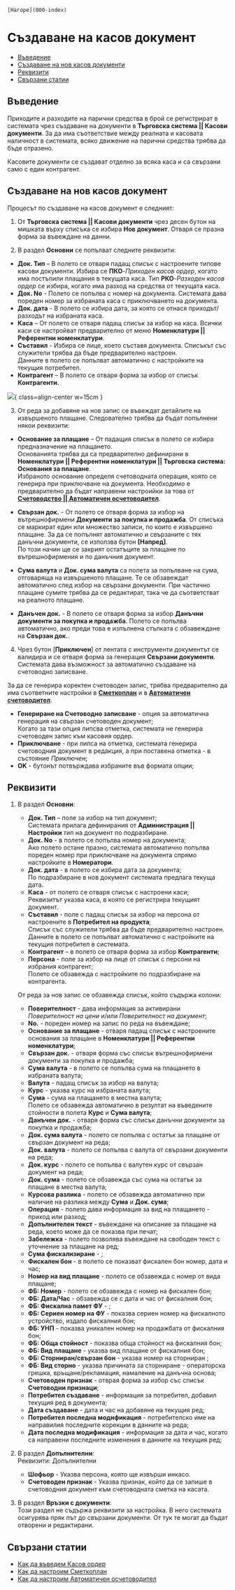 ```{only} html
[Нагоре](000-index)
```

# Създаване на касов документ

- [Въведение](https://docs.unicontsoft.com/guide/erp/002-docs/002-trade-system/003-payments/001-cashdesk.html#id2)  
- [Създаване на нов касов документи](https://docs.unicontsoft.com/guide/erp/002-docs/002-trade-system/003-payments/001-cashdesk.html#id3)  
- [Реквизити](https://docs.unicontsoft.com/guide/erp/002-docs/002-trade-system/003-payments/001-cashdesk.html#id4)  
- [Свързани статии](https://docs.unicontsoft.com/guide/erp/002-docs/002-trade-system/003-payments/001-cashdesk.html#id5)  

## **Въведение**

Приходите и разходите на парични средства в брой се регистрират в системата чрез създаване на документи в **Търговска система || Касови документи**. За да има съответствие между реалната и касовата наличност в системата, всяко движение на парични средства трябва да бъде отразено.  

Касовите документи се създават отделно за всяка каса и са свързани само с един контрагент.  

## **Създаване на нов касов документ**

Процесът по създаване на касов документ е следният:

1) От **Търговска система || Касови документи** чрез десен бутон на мишката върху списъка се избира **Нов документ**. Отваря се празна форма за въвеждане на данни.   

2)  В раздел **Основни** се попълват следните реквизити:  

- **Док. Тип** – В полето се отваря падащ списък с настроените типове касови документи. Избира се **ПКО**-*Приходен касов ордер*, когато има постъпили плащания в текущата каса. Тип **РКО**-*Разходен касов ордер* се избира, когато има разход на средства от текущата каса.  
- **Док. No** - Полето се попълва с номер на документа. Системата дава пореден номер за избраната каса с приключването на документа.    
- **Док. дата** - В полето се избира дата, за която се отнася приходът/разходът на избраната каса.  
- **Каса** – От полето се отваря падащ списък за избор на каса. Всички каси се настройват предварително от меню **Номенклатури || Референтни номенклатури**.  
- **Съставил** - Избира се лице, което съставя документа. Списъкът със служители трябва да бъде предварително настроен.  
Данните в полето се попълват автоматично с настройките на текущия потребител.  
- **Контрагент** – В полето се отваря форма за избор от списък **Контрагенти**.  

![](901-cashdesk1.png){ class=align-center w=15cm }

3) От реда за добавяне на нов запис се въвеждат детайлите на извършеното плащане. Следователно трябва да бъдат попълнени някои реквизити:  

- **Основание за плащане** – От падащия списък в полето се избира предназначение на плащането.  
Основанията трябва да са предварително дефинирани в **Номенклатури || Референтни номенклатури || Търговска система: Основания за плащане**.  
Избраното основание определя счетоводната операция, която се генерира при приключване на документа. Необходимо е предварително да бъдат направени настроийки за това от [**Счетоводство || Автоматичен осчетоводител**](https://docs.unicontsoft.com/guide/erp/001-ref/002-accounting/002-acc-wizard.html).  

- **Свързан док.** - От полето се отваря форма за избор на вътрешнофирмени **Документи за покупка и продажба**. От списъка се маркират един или множество записи, по които е извършено плащане. За да се попълнят автоматично и свързаните с тях данъчни документи, се използва бутон **[Напред]**.  
По този начин ще се закрият остатъците за плащане по вътрешнофирмения и по данъчния документ.   

- **Сума валута** и **Док. сума валута** са полета за попълване на сума, отговаряща на извършеното плащане. Те се обзавеждат автоматично след избор на свързани документи. При частично плащане сумите трябва да се редактират, така че да съответстват на реалното плащане.  

- **Данъчен док.** - В полето се отваря форма за избор **Данъчни документи за покупка и продажба**. Полето се попълва автоматично, ако преди това е изпълнена стъпката с обзавеждане на **Свързан док.**.  

4) Чрез бутон [**Приключен**] от лентата с инструменти документът се валидира и се отваря форма за генерация **Свързани документи**. Системата дава възможност за автоматично създаване на счетоводно записване.  

За да се генерира коректен счетоводен запис, трябва предварително да има съответните настройки в [**Сметкоплан**](https://docs.unicontsoft.com/guide/erp/001-ref/002-accounting/001-chart-of-acc.html) и в [**Автоматичен счетоводител**](https://docs.unicontsoft.com/guide/erp/001-ref/002-accounting/002-acc-wizard.html).  

   - **Генериране на Счетоводно записване** - опция за автоматична генерация на свързан счетоводен документ;  
   Когато за тази опция липсва отметка, системата не генерира счетоводен запис към касовия ордер.  
   - **Приключване** - при липса на отметка, системата генерира счетоводния документ в редакция, а при поставена отметка - в състояние *Приключен*;  
   - **OK** - бутонът потвърждава избраните във формата опции;    

## **Реквизити**

1) В раздел **Основни**:  
   - **Док. Тип** – поле за избор на тип документ;  
   Системата прилага дефинирания от **Администрация || Настройки** тип на документ по подразбиране.   
   - **Док. No** - в полето се попълва номер на документа;  
   Ако полето остане празно, системата автоматично попълва пореден номер при приключване на документа спрямо настройките в **Номератори**.  
   - **Док. дата** - в полето се избира дата за документа;  
   По подразбиране в нов документ системата предлага текуща дата.   
   - **Каса** - от полето се отваря списък с настроени каси;  
   Реквизитът указва каса, в която се регистрира текущият документ.  
   - **Съставил** - поле с падащ списък за избор на персона от настроените в **Потребител на продукта**;  
   Списък със служители трябва да бъде предварително настроен.    
   Данните в полето се попълват автоматично с настройките на текущия потребител в системата.  
   - **Контрагент** – в полето се отваря форма за избор **Контрагенти**;   
   - **Персона** - поле за избор на лице от списък с персони на избрания контрагент;  
   Полето се обзавежда с настройките по подразбиране на контрагента.  

   От реда за нов запис се обзавежда списък, който съдържа колони:  
   - **Поверителност** - дава информация за активирани *Поверителност на цени* и/или *Поверителност на документ*;  
   - **No.** - пореден номер на запис по реда на въвеждане;  
   - **Основание за плащане** - отваря падащ списък с настроените основания за плащане в **Номенклатури || Референтни номенклатури**;  
   - **Свързан док.** - отваря форма със списък вътрешнофирмени документи за покупка и продажба;  
   - **Сума валута** - в полето се попълва сума на плащането в избраната валута;  
   - **Валута** - падащ списък за избор на валута;    
   - **Курс** - указва курс на избраната валута;  
   - **Сума** - сума на плащането в местна валута;  
   Полето се обзавежда автоматично в резултат на въведените стойности в полета **Курс** и **Сума валута**;  
   - **Данъчен док.** - отваря форма със списък данъчни документи за покупка и продажба;  
   - **Док. сума валута** - полето се попълва с остатък за плащане от свързан документ на реда;  
   - **Док. валута** - полето се попълва с валута от свързани документи на реда;  
   - **Док. курс** - полето се попълва с валутен курс от свързан документ на реда;  
   - **Док. сума** - полето се обзавежда със сума на остатък за плащане в местна валута;  
   - **Курсова разлика** - полето се обзавежда автоматично при наличие на разлика между **Сума** и **Док. сума**;  
   - **Операция** - полето дава информация за вид на плащането - приход или разход;  
   - **Допълнителен текст** - въвеждане на описание за плащане на реда, което може да се показва при печат;  
   - **Забележка** - полето позволява въвеждане на свободен текст с уточнение за плащане на ред;  
   - **Сума фискализиране** - ;  
   - **Фискален бон** - в полето се показват фискален бон номер, дата и час;  
   - **Номер на вид плащане** - полето се обзавежда с номер от вида плащане;  
   - **ФБ: Номер** - полето се обзавежда с номер на фискален бон;  
   - **ФБ: Дата/Час** - обзавежда се с дата и час от фискалния бон;  
   - **ФБ: Фискална памет ФУ** - ;  
   - **ФБ: Сериен номер на ФУ** - показва сериен номер на фискалното устройство, издало фискалния бон;  
   - **ФБ: УНП** - показва уникален номер на продажбата от фискалния бон;  
   - **ФБ: Обща стойност** - показва обща стойност на фискалния бон;  
   - **ФБ: Вид плащане** - указва вид плащане от фискалния бон;  
   - **ФБ: Сторниран/свързан бон** - указва номер на сторниран ;  
   - **ФБ: Вид сторно** - указва причината за сторниране - операторска грешка, връщане/рекламация, намаление на данъчна основа;  
   - **Счетоводен признак** - отврая форма за избор със списък **Счетоводни признаци**;  
   - **Потребител създаване** - информация за потребител, добавил текущия ред в документа;  
   - **Дата създаване** - дата и час на добавяне на текущия ред;  
   - **Потребител последна модификация** - потребителско име на направилия последните корекции в данните на реда;  
   - **Дата последна модификация** - информация за дата и час, когато са направени последните изменения в данните на текущия ред;  

2) В раздел **Допълнителни**:  
   Реквизити: Допълнителни  
   - **Шофьор** - Указва персона, която ще извърши инкасо.  
   - **Счетоводен признак** - Указва признак, който да се запише в счетоводния документ към счетоводната сметка на касата.  

3) В раздел **Връзки с документи**:  
   Този раздел не съдържа реквизити за настройка. В него системата осигурява пряк път до свързани документи. От тук те могат да бъдат отворени и редактирани.  

## **Свързани статии**

- [Как да въведем Касов ордер](https://www.unicontsoft.com/cms/node/57)  
- [Как да настроим Сметкоплан](https://www.unicontsoft.com/cms/node/36)  
- [Как да настроим Автоматичен осчетоводител](https://www.unicontsoft.com/cms/node/257)
